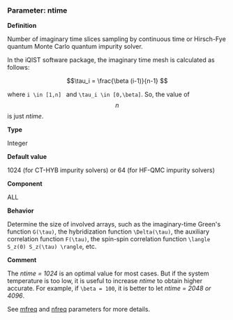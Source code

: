 ### Parameter: ntime

**Definition**

Number of imaginary time slices sampling by continuous time or Hirsch-Fye quantum Monte Carlo quantum impurity solver.

In the iQIST software package, the imaginary time mesh is calculated as follows:

```math
\tau_i = \frac{\beta (i-1)}{n-1} 
```

where ``i \in [1,n] `` and ``\tau_i \in [0,\beta]``. So, the value of $$n$$ is just *ntime*.

**Type**

Integer

**Default value**

1024 (for CT-HYB impurity solvers) or 64 (for HF-QMC impurity solvers) 

**Component**

ALL

**Behavior**

Determine the size of involved arrays, such as the imaginary-time Green's function ``G(\tau)``, the hybridization function ``\Delta(\tau)``, the auxiliary correlation function ``F(\tau)``, the spin-spin correlation function ``\langle S_z(0) S_z(\tau) \rangle``, etc.

**Comment**

The *ntime = 1024* is an optimal value for most cases. But if the system temperature is too low, it is useful to increase *ntime* to obtain higher accurate. For example, if ``\beta = 100``, it is better to let *ntime = 2048 or 4096*.

See [mfreq](p_mfreq.md) and [nfreq](p_nfreq.md) parameters for more details.